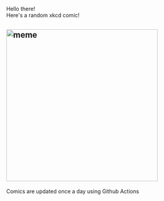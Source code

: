Hello there! <br>Here's a random xkcd comic!<br>
## <img src="https://imgs.xkcd.com/comics/singularity.png" alt="meme" width="400"/><br>
Comics are updated once a day using Github Actions
